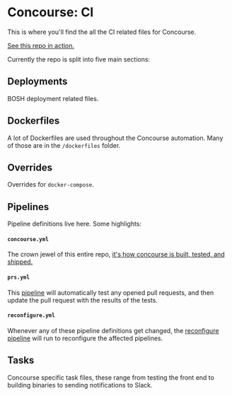 # Concourse: CI

This is where you'll find the all the CI related files for Concourse.

[See this repo in action.](https://ci.concourse-ci.org)

Currently the repo is split into five main sections:

## Deployments 
BOSH deployment related files.

## Dockerfiles
A lot of Dockerfiles are used throughout the Concourse automation. Many of those are in the `/dockerfiles` folder.

## Overrides
Overrides for `docker-compose`.

## Pipelines
Pipeline definitions live here. Some highlights:

#### `concourse.yml`
The crown jewel of this entire repo, [it's how concourse is built, tested, and shipped.](https://ci.concourse-ci.org/teams/main/pipelines/concourse)

#### `prs.yml`
This [pipeline](https://ci.concourse-ci.org/teams/main/pipelines/prs) will automatically test any opened pull requests, and then update the pull request with the results of the tests.

#### `reconfigure.yml`
Whenever any of these pipeline definitions get changed, the [reconfigure pipeline](https://ci.concourse-ci.org/teams/main/pipelines/reconfigure-pipelines) will run to reconfigure the affected pipelines.

## Tasks
Concourse specific task files, these range from testing the front end to building binaries to sending notifications to Slack.
